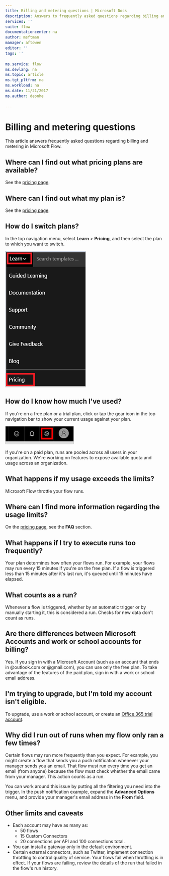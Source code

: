 ```yaml
---
title: Billing and metering questions | Microsoft Docs
description: Answers to frequently asked questions regarding billing and metering in Microsoft Flow
services: ''
suite: flow
documentationcenter: na
author: msftman
manager: aftowen
editor: ''
tags: ''

ms.service: flow
ms.devlang: na
ms.topic: article
ms.tgt_pltfrm: na
ms.workload: na
ms.date: 11/21/2017
ms.author: deonhe

---
```

# Billing and metering questions
This article answers frequently asked questions regarding billing and metering in Microsoft Flow.

## Where can I find out what pricing plans are available?
See the [pricing page](https://flow.microsoft.com/pricing/).

## Where can I find out what my plan is?
See the [pricing page](https://flow.microsoft.com/pricing/).

## How do I switch plans?
In the top navigation menu, select **Learn** > **Pricing**, and then select the plan to which you want to switch.

![Learn > Pricing](./media/billing-questions/learn-pricing.png)

## How do I know how much I've used?
<!-- Click or tap **Activity** to show logs of your runs, along with notifications and failures.

![Activity link](./media/billing-questions/activity-link.png) -->

If you're on a free plan or a trial plan, click or tap the gear icon in the top navigation bar to show your current usage against your plan.   

![Settings button](./media/billing-questions/settings.png)

If you're on a paid plan, runs are pooled across all users in your organization. We're working on features to expose available quota and usage across an organization.

## What happens if my usage exceeds the limits?
Microsoft Flow throttle your flow runs.

## Where can I find more information regarding the usage limits?
On the [pricing page](https://flow.microsoft.com/pricing/), see the **FAQ** section.

## What happens if I try to execute runs too frequently?
Your plan determines how often your flows run. For example, your flows may run every 15 minutes if you're on the free plan. If a flow is triggered less than 15 minutes after it's last run, it's queued until 15 minutes have elapsed.

## What counts as a run?
Whenever a flow is triggered, whether by an automatic trigger or by manually starting it, this is considered a run. Checks for new data don't count as runs.

## Are there differences between Microsoft Accounts and work or school accounts for billing?
Yes. If you sign in with a Microsoft Account (such as an account that ends in @outlook.com or @gmail.com), you can use only the free plan. To take advantage of the features of the paid plan, sign in with a work or school email address.

## I'm trying to upgrade, but I'm told my account isn't eligible.
To upgrade, use a work or school account, or create an [Office 365 trial account](https://powerbi.microsoft.com/documentation/powerbi-admin-signing-up-for-power-bi-with-a-new-office-365-trial/).

## Why did I run out of runs when my flow only ran a few times?
Certain flows may run more frequently than you expect. For example, you might create a flow that sends you a push notification whenever your manager sends you an email. That flow must run every time you get an email (from anyone) because the flow must check whether the email came from your manager. This action counts as a run.

You can work around this issue by putting all the filtering you need into the trigger. In the push notification example, expand the **Advanced Options** menu, and provide your manager's email address in the **From** field.

## Other limits and caveats
* Each account may have as many as:
  * 50 flows
  * 15 Custom Connectors
  * 20 connections per API and 100 connections total.
* You can install a gateway only in the default environment.
* Certain external connectors, such as Twitter, implement connection throttling to control quality of service. Your flows fail when throttling is in effect. If your flows are failing, review the details of the run that failed in the flow's run history.